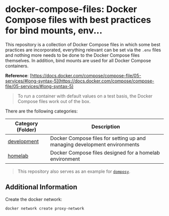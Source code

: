 # docker-compose-files: Docker Compose files with best practices for bind mounts, env...

This repository is a collection of Docker Compose files in which some best practices are incorporated, everything relevant can be set via the `.env` files and nothing more needs to be done to the Docker Compose files themselves. In addition, bind mounts are used for all Docker Compose containers.

**Reference**: [https://docs.docker.com/compose/compose-file/05-services/#long-syntax-5](https://docs.docker.com/compose/compose-file/05-services/#long-syntax-5)

> To run a container with default values on a test basis, the Docker Compose files work out of the box.

There are the following categories:

| Category (Folder) | Description                                                                |
|-------------------|----------------------------------------------------------------------------|
| [development](./development/)       | Docker Compose files for setting up and managing development environments  |
| [homelab](./homelab/)           | Docker Compose files designed for a homelab environment                    |

> This repository also serves as an example for [`domposy`](https://github.com/fuchs-fabian/domposy).

## Additional Information

Create the docker network:

```bash
docker network create proxy-network
```